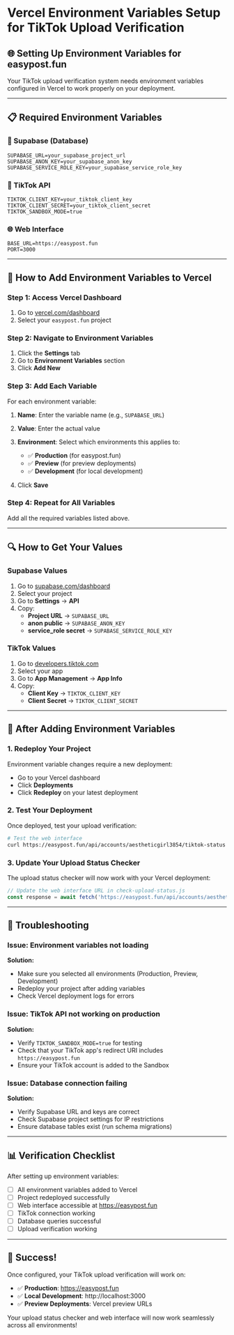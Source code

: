 # Vercel Environment Variables Setup for TikTok Upload Verification

## 🌐 Setting Up Environment Variables for easypost.fun

Your TikTok upload verification system needs environment variables configured in Vercel to work properly on your deployment.

---

## 📋 Required Environment Variables

### 🔗 Supabase (Database)
```
SUPABASE_URL=your_supabase_project_url
SUPABASE_ANON_KEY=your_supabase_anon_key
SUPABASE_SERVICE_ROLE_KEY=your_supabase_service_role_key
```

### 📱 TikTok API
```
TIKTOK_CLIENT_KEY=your_tiktok_client_key
TIKTOK_CLIENT_SECRET=your_tiktok_client_secret
TIKTOK_SANDBOX_MODE=true
```

### 🌐 Web Interface
```
BASE_URL=https://easypost.fun
PORT=3000
```

---

## 🎯 How to Add Environment Variables to Vercel

### Step 1: Access Vercel Dashboard
1. Go to [vercel.com/dashboard](https://vercel.com/dashboard)
2. Select your `easypost.fun` project

### Step 2: Navigate to Environment Variables
1. Click the **Settings** tab
2. Go to **Environment Variables** section
3. Click **Add New**

### Step 3: Add Each Variable
For each environment variable:

1. **Name**: Enter the variable name (e.g., `SUPABASE_URL`)
2. **Value**: Enter the actual value
3. **Environment**: Select which environments this applies to:
   - ✅ **Production** (for easypost.fun)
   - ✅ **Preview** (for preview deployments)
   - ✅ **Development** (for local development)

4. Click **Save**

### Step 4: Repeat for All Variables
Add all the required variables listed above.

---

## 🔍 How to Get Your Values

### Supabase Values
1. Go to [supabase.com/dashboard](https://supabase.com/dashboard)
2. Select your project
3. Go to **Settings** → **API**
4. Copy:
   - **Project URL** → `SUPABASE_URL`
   - **anon public** → `SUPABASE_ANON_KEY`
   - **service_role secret** → `SUPABASE_SERVICE_ROLE_KEY`

### TikTok Values
1. Go to [developers.tiktok.com](https://developers.tiktok.com/)
2. Select your app
3. Go to **App Management** → **App Info**
4. Copy:
   - **Client Key** → `TIKTOK_CLIENT_KEY`
   - **Client Secret** → `TIKTOK_CLIENT_SECRET`

---

## 🚀 After Adding Environment Variables

### 1. Redeploy Your Project
Environment variable changes require a new deployment:
- Go to your Vercel dashboard
- Click **Deployments**
- Click **Redeploy** on your latest deployment

### 2. Test Your Deployment
Once deployed, test your upload verification:

```bash
# Test the web interface
curl https://easypost.fun/api/accounts/aestheticgirl3854/tiktok-status
```

### 3. Update Your Upload Status Checker
The upload status checker will now work with your Vercel deployment:

```javascript
// Update the web interface URL in check-upload-status.js
const response = await fetch('https://easypost.fun/api/accounts/aestheticgirl3854/tiktok-status');
```

---

## 🔧 Troubleshooting

### Issue: Environment variables not loading
**Solution:**
- Make sure you selected all environments (Production, Preview, Development)
- Redeploy your project after adding variables
- Check Vercel deployment logs for errors

### Issue: TikTok API not working on production
**Solution:**
- Verify `TIKTOK_SANDBOX_MODE=true` for testing
- Check that your TikTok app's redirect URI includes `https://easypost.fun`
- Ensure your TikTok account is added to the Sandbox

### Issue: Database connection failing
**Solution:**
- Verify Supabase URL and keys are correct
- Check Supabase project settings for IP restrictions
- Ensure database tables exist (run schema migrations)

---

## 📊 Verification Checklist

After setting up environment variables:

- [ ] All environment variables added to Vercel
- [ ] Project redeployed successfully
- [ ] Web interface accessible at https://easypost.fun
- [ ] TikTok connection working
- [ ] Database queries successful
- [ ] Upload verification working

---

## 🎉 Success!

Once configured, your TikTok upload verification will work on:
- ✅ **Production**: https://easypost.fun
- ✅ **Local Development**: http://localhost:3000
- ✅ **Preview Deployments**: Vercel preview URLs

Your upload status checker and web interface will now work seamlessly across all environments! 
